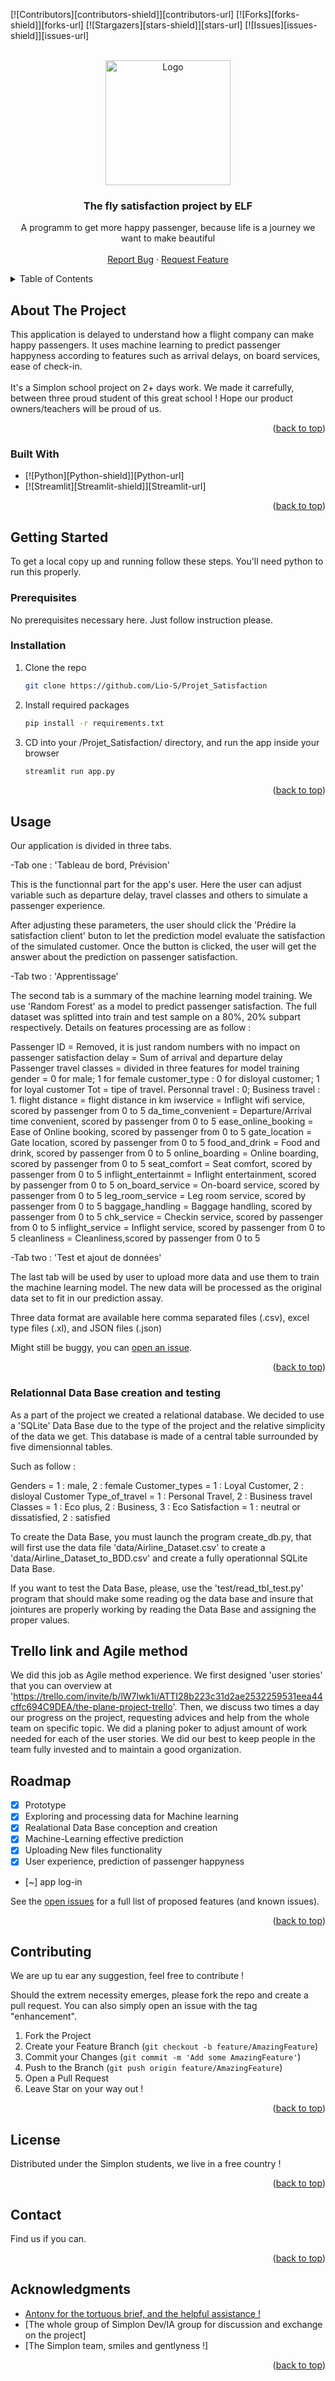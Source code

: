 <a name="readme-top"></a>



<!-- PROJECT SHIELDS -->
<!--
*** I'm using markdown "reference style" links for readability.
*** Reference links are enclosed in brackets [ ] instead of parentheses ( ).
*** See the bottom of this document for the declaration of the reference variables
*** for contributors-url, forks-url, etc. This is an optional, concise syntax you may use.
-->
[![Contributors][contributors-shield]][contributors-url]
[![Forks][forks-shield]][forks-url]
[![Stargazers][stars-shield]][stars-url]
[![Issues][issues-shield]][issues-url]




<!-- PROJECT LOGO -->
<br />
<div align="center">
  <a href="https://github.com/Lio-S/Projet_Satisfaction">
    <img src="Projet_Satisfaction/images/logo.png" alt="Logo"  height="200">
  </a>

<h3 align="center">The fly satisfaction project by ELF</h3>

  <p align="center">
    A programm to get more happy passenger, because life is a journey we want to make beautiful
    <br />
    <br />
    <a href="https://github.com/Insiares/Projet-NLT/issues">Report Bug</a>
    ·
    <a href="https://github.com/Insiares/Projet-NLT/issues">Request Feature</a>
  </p>
</div>



<!-- TABLE OF CONTENTS -->
<details>
  <summary>Table of Contents</summary>
  <ol>
    <li>
      <a href="#about-the-project">About The Project</a>
      <ul>
        <li><a href="#built-with">Built With</a></li>
      </ul>
    </li>
    <li>
      <a href="#getting-started">Getting Started</a>
      <ul>
        <li><a href="#prerequisites">Prerequisites</a></li>
        <li><a href="#installation">Installation</a></li>
      </ul>
    </li>
    <li><a href="#usage">Usage</a></li>
    <li><a href="#Relationnal Data Base creation and testing">Usage</a></li>
    <li><a href="#Trello link and Agile method">Usage</a></li>
    <li><a href="#roadmap">Roadmap</a></li>
    <li><a href="#contributing">Contributing</a></li>
    <li><a href="#license">License</a></li>
    <li><a href="#contact">Contact</a></li>
    <li><a href="#acknowledgments">Acknowledgments</a></li>
  </ol>
</details>



<!-- ABOUT THE PROJECT -->
## About The Project

This application is delayed to understand how a flight company can make happy passengers. It uses machine learning to predict passenger happyness according to features such as arrival delays, on board services, ease of check-in.<br>
<br>
It's a Simplon school project on 2+ days work. We made it carrefully, between three proud student of this great school !
Hope our product owners/teachers will be proud of us.


<p align="right">(<a href="#readme-top">back to top</a>)</p>



### Built With

* [![Python][Python-shield]][Python-url]
* [![Streamlit][Streamlit-shield]][Streamlit-url]



<p align="right">(<a href="#readme-top">back to top</a>)</p>



<!-- GETTING STARTED -->
## Getting Started

To get a local copy up and running follow these steps.
You'll need python to run this properly.

### Prerequisites

No prerequisites necessary here. Just follow instruction please.

### Installation


1. Clone the repo
   ```sh
   git clone https://github.com/Lio-S/Projet_Satisfaction
   ```
3. Install required packages
   ```sh
   pip install -r requirements.txt
   ```

4. CD into your /Projet_Satisfaction/ directory, and run the app inside your browser
   ```py
   streamlit run app.py
   ```

<p align="right">(<a href="#readme-top">back to top</a>)</p>



<!-- USAGE EXAMPLES -->
## Usage

Our application is divided in three tabs.

-Tab one : 'Tableau de bord, Prévision'

This is the functionnal part for the app's user. Here the user can adjust variable such as departure delay, travel classes and others to simulate a passenger experience.

After adjusting these parameters, the user should click the 'Prédire la satisfaction client' buton to let the prediction model evaluate the satisfaction of the simulated customer. Once the button is clicked, the user will get the answer about the prediction on passenger satisfaction.

-Tab two : 'Apprentissage'

The second tab is a summary of the machine learning model training. We use 'Random Forest' as a model to predict passenger satisfaction. The full dataset was splitted into train and test sample on a 80%, 20% subpart respectively. Details on features processing are as follow : 

Passenger ID = Removed, it is just random numbers with no impact on passenger satisfaction
delay = Sum of arrival and departure delay
Passenger travel classes = divided in three features for model training
gender = 0 for male; 1 for female
customer_type : 0 for disloyal customer; 1 for loyal customer
Tot = tipe of travel. Personnal travel : 0; Business travel : 1.
flight distance = flight distance in km
iwservice = Inflight wifi service, scored by passenger from 0 to 5
da_time_convenient = Departure/Arrival time convenient, scored by passenger from 0 to 5
ease_online_booking = Ease of Online booking, scored by passenger from 0 to 5
gate_location = Gate location, scored by passenger from 0 to 5
food_and_drink = Food and drink, scored by passenger from 0 to 5
online_boarding = Online boarding, scored by passenger from 0 to 5
seat_comfort = Seat comfort, scored by passenger from 0 to 5
inflight_entertainmt = Inflight entertainment, scored by passenger from 0 to 5
on_board_service = On-board service, scored by passenger from 0 to 5
leg_room_service = Leg room service, scored by passenger from 0 to 5
baggage_handling = Baggage handling, scored by passenger from 0 to 5
chk_service = Checkin service, scored by passenger from 0 to 5
inflight_service = Inflight service, scored by passenger from 0 to 5
cleanliness = Cleanliness,scored by passenger from 0 to 5

-Tab two : 'Test et ajout de données'

The last tab will be used by user to upload more data and use them to train the machine learning model. The new data will be processed as the original data set to fit in our prediction assay.

Three data format are available here comma separated files (.csv), excel type files (.xl), and JSON files (.json)

Might still be buggy, you can [open an issue](https://github.com/Insiares/Projet-NLT/issues).


<p align="right">(<a href="#readme-top">back to top</a>)</p>


<!-- RELATIONNAL DATA BASE CREATION AND TESTING -->
### Relationnal Data Base creation and testing

As a part of the project we created a relational database. We decided to use a 'SQLite' Data Base due to the type of the project and the relative simplicity of the data we get. This database is made of a central table surrounded by five dimensionnal tables. 

Such as follow :

Genders = 1 : male, 2 : female
Customer_types = 1 : Loyal Customer, 2 : disloyal Customer
Type_of_travel = 1 : Personal Travel, 2 : Business travel
Classes =  1 : Eco plus, 2 : Business, 3 : Eco
Satisfaction = 1 : neutral or dissatisfied, 2 : satisfied

To create the Data Base, you must launch the program create_db.py, that will first use the data file 'data/Airline_Dataset.csv' to create a 'data/Airline_Dataset_to_BDD.csv' and create a fully operationnal SQLite Data Base.

If you want to test the Data Base, please, use the 'test/read_tbl_test.py' program that should make some reading og the data base and insure that jointures are properly working by reading the Data Base and assigning the proper values.

<!-- TRELLO LINK AND AGILE METHOD -->
## Trello link and Agile method

We did this job as Agile method experience. We first designed 'user stories' that you can overview at 'https://trello.com/invite/b/lW7lwk1i/ATTI28b223c31d2ae2532259531eea44cffc694C9DEA/the-plane-project-trello'. Then, we discuss two times a day our progress on the project, requesting advices and help from the whole team on specific topic. We did a planing poker to adjust amount of work needed for each of the user stories. We did our best to keep people in the team fully invested and to maintain a good organization.

<!-- ROADMAP -->
## Roadmap

- [x] Prototype
- [x] Exploring and processing data for Machine learning
- [x] Realational Data Base conception and creation
- [x] Machine-Learning effective prediction
- [X] Uploading New files functionality
- [X] User experience, prediction of passenger happyness
- [~] app log-in

See the [open issues](https://github.com/Insiares/Projet-NLT/issues) for a full list of proposed features (and known issues).

<p align="right">(<a href="#readme-top">back to top</a>)</p>



<!-- CONTRIBUTING -->
## Contributing

We are up tu ear any suggestion, feel free to contribute !

Should the extrem necessity emerges, please fork the repo and create a pull request. You can also simply open an issue with the tag "enhancement".


1. Fork the Project
2. Create your Feature Branch (`git checkout -b feature/AmazingFeature`)
3. Commit your Changes (`git commit -m 'Add some AmazingFeature'`)
4. Push to the Branch (`git push origin feature/AmazingFeature`)
5. Open a Pull Request
6. Leave Star on your way out !

<p align="right">(<a href="#readme-top">back to top</a>)</p>



<!-- LICENSE -->
## License

Distributed under the Simplon students, we live in a free country ! 

<p align="right">(<a href="#readme-top">back to top</a>)</p>



<!-- CONTACT -->
## Contact

Find us if you can.


<p align="right">(<a href="#readme-top">back to top</a>)</p>


<!-- ACKNOWLEDGMENTS -->
## Acknowledgments

* [Antony for the tortuous brief, and the helpful assistance !](https://github.com/DeVerMyst)
* [The whole group of Simplon Dev/IA group for discussion and exchange on the project]
* [The Simplon team, smiles and gentlyness !]

<p align="right">(<a href="#readme-top">back to top</a>)</p>
